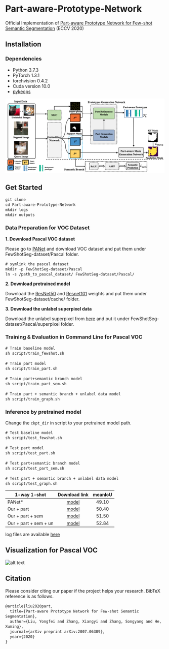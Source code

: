 # Part-aware-Prototype-Network
Official Implementation of [Part-aware Prototype Network for Few-shot Semantic Segmentation](https://arxiv.org/pdf/2007.06309.pdf) (ECCV 2020)


## Installation

### Dependencies
* Python 3.7.3
* PyTorch 1.3.1
* torchvision 0.4.2
* Cuda version 10.0
* [pykeops](https://www.kernel-operations.io/keops/python/installation.html)

![alt text](demo/overview.png)


## Get Started
```
git clone 
cd Part-aware-Prototype-Network
mkdir logs
mkdir outputs
```

### Data Preparation for VOC Dataset
**1. Download Pascal VOC dataset**

Please go to [PANet](https://github.com/kaixin96/PANet) and download VOC dataset
and put them under FewShotSeg-dataset/Pascal folder.
```
# symlink the pascal dataset
mkdir -p FewShotSeg-dataset/Pascal
ln -s /path_to_pascal_dataset/ FewShotSeg-dataset/Pascal/
```

**2. Download pretrained model**

Download the [ResNet50](https://download.pytorch.org/models/resnet50-19c8e357.pth) 
and [Resnet101](https://download.pytorch.org/models/resnet50-19c8e357.pth)
weights and put them under FewShotSeg-dataset/cache/ folder.

**3. Download the unlabel superpixel data**

Download the unlabel superpixel from [here](https://drive.google.com/file/d/1732jFI0qQBkGyjlWVExxyZYSru7HACkP/view?usp=sharing) and 
put it under FewShotSeg-dataset/Pascal/superpixel folder.


### Training & Evaluation in Command Line for Pascal VOC
```
# Train baseline model 
sh script/train_fewshot.sh

# Train part model
sh script/train_part.sh

# Train part+semantic branch model
sh script/train_part_sem.sh

# Train part + semantic branch + unlabel data model
sh script/train_graph.sh

```

### Inference by pretrained model
Change the ```ckpt_dir``` in script to your pretrained model path.
```
# Test baseline model 
sh script/test_fewshot.sh

# Test part model
sh script/test_part.sh

# Test part+semantic branch model
sh script/test_part_sem.sh

# Test part + semantic branch + unlabel data model
sh script/test_graph.sh
```

|   1-way 1-shot | Download link             |        meanIoU                                | 
|-----------------------|:--------------------------------------------------:|:--------------------------------------------------:|
| PANet* | [model](https://drive.google.com/drive/folders/1OrVJ74LbhgUhIOp8nen79Yv56esO4an4?usp=sharing)                |  49.10  |
| Our + part | [model](https://drive.google.com/drive/folders/1cZBV-v8uvbmWPhiAlBDyYUT8MoT6zzto?usp=sharing)            |  50.40  | 
| Our + part + sem | [model](https://drive.google.com/drive/folders/1MDy_-Mt4lLyUWPhXOTcssrT5R0rI6IPZ?usp=sharing)      |  51.50  |
| Our + part + sem + un | [model](https://drive.google.com/drive/folders/1gbgYrTTcdkaS48C6ohlSc0NhK26wdoV_?usp=sharing) |  52.84  |

log files are available [here](https://drive.google.com/drive/folders/1mXidsz9WtUFjx9OEw94N2oN3mDT-I6ix?usp=sharing)
## Visualization for Pascal VOC
![alt text](demo/vis.png)

## Citation
Please consider citing our paper if the project helps your research. BibTeX reference is as follows.
```
@article{liu2020part,
  title={Part-aware Prototype Network for Few-shot Semantic Segmentation},
  author={Liu, Yongfei and Zhang, Xiangyi and Zhang, Songyang and He, Xuming},
  journal={arXiv preprint arXiv:2007.06309},
  year={2020}
}
```
